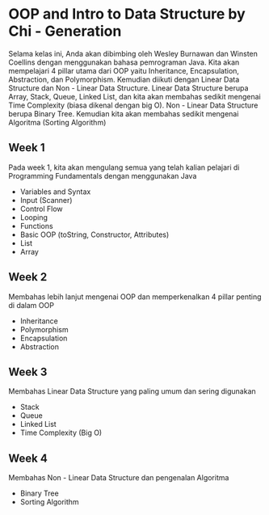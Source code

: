 # OOP and Intro to Data Structure by Chi - Generation
Selama kelas ini, Anda akan dibimbing oleh Wesley Burnawan dan Winsten Coellins dengan menggunakan bahasa pemrograman Java. Kita akan mempelajari 4 pillar utama dari OOP
yaitu Inheritance, Encapsulation, Abstraction, dan Polymorphism. Kemudian diikuti dengan Linear Data Structure dan Non - Linear Data Structure. Linear Data Structure berupa
Array, Stack, Queue, Linked List, dan kita akan membahas sedikit mengenai Time Complexity (biasa dikenal dengan big O). Non - Linear Data Structure berupa Binary Tree. Kemudian
kita akan membahas sedikit mengenai Algoritma (Sorting Algorithm)

## Week 1
Pada week 1, kita akan mengulang semua yang telah kalian pelajari di Programming Fundamentals dengan menggunakan Java
- Variables and Syntax
- Input (Scanner)
- Control Flow
- Looping
- Functions
- Basic OOP (toString, Constructor, Attributes)
- List
- Array

## Week 2
Membahas lebih lanjut mengenai OOP dan memperkenalkan 4 pillar penting di dalam OOP
- Inheritance
- Polymorphism
- Encapsulation
- Abstraction

## Week 3
Membahas Linear Data Structure yang paling umum dan sering digunakan
- Stack
- Queue
- Linked List
- Time Complexity (Big O)

## Week 4
Membahas Non - Linear Data Structure dan pengenalan Algoritma
- Binary Tree
- Sorting Algorithm

